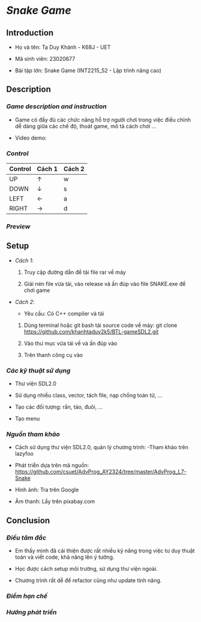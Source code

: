 # ***Snake Game*** 

## **Introduction** 

+ Họ và tên: Tạ Duy Khánh  - K68J - UET

+ Mã sinh viên: 23020677 

+ Bài tập lớn: Snake Game (INT2215_52 - Lập trình nâng cao) 

## **Description** 

### *Game description and instruction*  

- Game có đầy đủ các chức năng hỗ trợ người chơi trong việc điều chỉnh dễ dàng giữa các chế độ, thoát game, mô tả cách chơi ... 


- Video demo:

### *Control* 

| Control |  Cách 1  |  Cách 2  |
|---------|----------|----------|
| UP      |     ↑    |     w    |
| DOWN    |     ↓    |     s    |
| LEFT    |     ←    |     a    |
| RIGHT   |     →    |     d    | 

### *Preview* 


## **Setup** 
- *Cách 1*: 
    1. Truy cập đường dẫn  để tải file rar về máy

    2. Giải nén file vừa tải, vào release và ấn đúp vào file SNAKE.exe để chơi game

- *Cách 2*: 
    - Yêu cầu: Có C++ compiler và tải 

    1. Dùng terminal hoặc git bash tải source code về máy: git clone https://github.com/khanhtaduy2k5/BTL-gameSDL2.git 

    2. Vào thư mục vừa tải về và ấn đúp vào 

    3. Trên thanh công cụ vào  


### *Các kỹ thuật sử dụng*  
- Thư viện SDL2.0

- Sử dụng nhiều class, vector, tách file, nạp chồng toán tử, ...

- Tạo các đối tượng: rắn, táo, đuôi, ... 

- Tạo menu 

### *Nguồn tham khảo* 

- Cách sử dụng thư viện SDL2.0, quản lý chương trình: -Tham khảo trên lazyfoo 

- Phát triển dựa trên mã nguồn: https://github.com/csuet/AdvProg_AY2324/tree/master/AdvProg_L7-Snake

- Hình ảnh: Tra trên Google 

- Âm thanh: Lấy trên pixabay.com

## **Conclusion** 

### ***Điều tâm đắc***

- Em thấy mình đã cải thiện được rất nhiều kỹ năng trong việc tư duy thuật toán và viết code, khả năng lên ý tưởng.

- Học được cách setup môi trường, sử dụng thư viện ngoài. 

- Chương trình rất dễ để refactor cũng như update tính năng. 

### ***Điểm hạn chế***
 

### ***Hướng phát triển***
